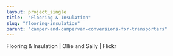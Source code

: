 ```yaml
---
layout: project_single
title:  "Flooring & Insulation"
slug: "flooring-insulation"
parent: "camper-and-campervan-conversions-for-transporters"
---
```

Flooring & Insulation | Ollie and Sally | Flickr